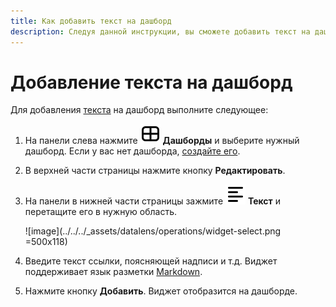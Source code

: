 ```yaml
---
title: Как добавить текст на дашборд
description: Следуя данной инструкции, вы сможете добавить текст на дашборд.
---
```


# Добавление текста на дашборд

Для добавления [текста](../../dashboard/widget.md#text) на дашборд выполните следующее:


1. На панели слева нажмите ![image](../../../_assets/console-icons/layout-cells-large.svg) **Дашборды** и выберите нужный дашборд. Если у вас нет дашборда, [создайте его](create.md).
1. В верхней части страницы нажмите кнопку **Редактировать**.
1. На панели в нижней части страницы зажмите ![image](../../../_assets/console-icons/text-align-left.svg) **Текст** и перетащите его в нужную область.

   ![image](../../../_assets/datalens/operations/widget-select.png =500x118)

1. Введите текст ссылки, поясняющей надписи и т.д. Виджет поддерживает язык разметки [Markdown](../../dashboard/markdown.md).
1. Нажмите кнопку **Добавить**. Виджет отобразится на дашборде.
